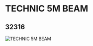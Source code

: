# TECHNIC 5M BEAM
## 32316
![TECHNIC 5M BEAM](https://lc-www-live-s.legocdn.com/media/bricks/5/2/4142132.jpg)
